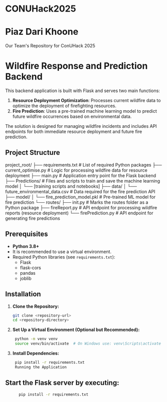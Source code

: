 # CONUHack2025
# Piaz Dari Khoone
Our Team's Repository for ConUHack 2025

# Wildfire Response and Prediction Backend

This backend application is built with Flask and serves two main functions:  
1. **Resource Deployment Optimization**: Processes current wildfire data to optimize the deployment of firefighting resources.  
2. **Fire Prediction**: Uses a pre-trained machine learning model to predict future wildfire occurrences based on environmental data.

The solution is designed for managing wildfire incidents and includes API endpoints for both immediate resource deployment and future fire prediction.

## Project Structure

project_root/ 
├── requirements.txt # List of required Python packages 
├── current_optimise.py # Logic for processing wildfire data for resource deployment 
├── main.py # Application entry point for the Flask backend 
├── Predictions/ # Files and scripts to train and save the machine learning model 
│ └── [training scripts and notebooks] 
├── data/ 
│ └── future_environmental_data.csv # Data required for the fire prediction API 
├── model/ 
│ └── fire_prediction_model.pkl # Pre-trained ML model for fire prediction 
└── routes/ 
├── init.py # Marks the routes folder as a Python package 
├── fireReport.py # API endpoint for processing wildfire reports (resource deployment) 
└── firePrediction.py # API endpoint for generating fire predictions

## Prerequisites

- **Python 3.8+**
- It is recommended to use a virtual environment.
- Required Python libraries (see `requirements.txt`):
  - Flask
  - flask-cors
  - pandas
  - joblib

## Installation

1. **Clone the Repository:**

   ```bash
   git clone <repository-url>
   cd <repository-directory>
2. **Set Up a Virtual Environment (Optional but Recommended):**

   ```bash
    python -m venv venv
    source venv/bin/activate  # On Windows use: venv\Scripts\activate


3. **Install Dependencies:**

   ```bash
    pip install -r requirements.txt
    Running the Application

## Start the Flask server by executing:

  ```bash
        pip install -r requirements.txt
